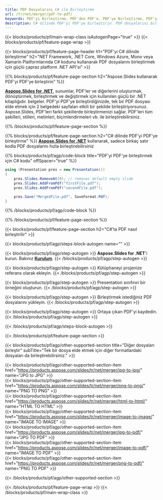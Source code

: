 ```yaml
---
title: PDF Dosyalarını C# ile Birleştirme
url: /tr/net/merger/pdf-to-pdf/
keywords: PDF'yi Birleştirme, PDF'den PDF'e, PDF'ye Birleştirme, PDF'yi Birleştirme, C# API, .NET Kitaplığı
description: C# dilinde PDF'yi PDF'ye birleştirin. PDF dosyalarını birleştirmek için .NET kitaplık API'sini kullanın
---
```


{{< blocks/products/pf/main-wrap-class isAutogenPage="true" >}}
{{< blocks/products/pf/feature-page-wrap >}}

{{< blocks/products/pf/feature-page-header h1="PDF'yi C# dilinde birleştirme" h2="NET Framework, .NET Core, Windows Azure, Mono veya Xamarin Platformlarında C# kodunu kullanarak PDF dosyalarını birleştirmek için güçlü çapraz platform .NET API'si" >}}

{{% blocks/products/pf/feature-page-section h2="Aspose.Slides kullanarak PDF'yi PDF'ye birleştirin" %}}

[**Aspose.Slides for .NET**](https://products.aspose.com/slides/tr/net/), sunumlar, PDF'ler ve diğerlerini oluşturmak, dönüştürmek, birleştirmek ve değiştirmek için kullanılan güçlü bir .NET kitaplığıdır. belgeler. PDF'yi PDF'ye birleştirdiğinizde, tek bir PDF dosyası elde etmek için 2 belgedeki sayfaları etkili bir şekilde birleştiriyorsunuz. Aspose.Slides, PDF'leri farklı şekillerde birleştirmenizi sağlar. PDF'leri tüm şekilleri, stilleri, metinleri, biçimlendirmeleri vb. ile birleştirebilirsiniz.

{{% /blocks/products/pf/feature-page-section %}}




{{% blocks/products/pf/feature-page-section  h2="C# dilinde PDF'yi PDF'ye birleştirme" %}}
[**Aspose.Slides for .NET**](https://products.aspose.com/slides/tr/net/) kullanarak, sadece birkaç satır kodla PDF dosyalarını hızla birleştirebilirsiniz

{{% blocks/products/pf/agp/code-block title="PDF'yi PDF'ye birleştirmek için C# kodu" offSpacer="true" %}}
```cs
using (Presentation pres = new Presentation())
{
    pres.Slides.RemoveAt(0); // removes default empty slide
    pres.Slides.AddFromPdf("firstFile.pdf");
    pres.Slides.AddFromPdf("secondFile.pdf");

    pres.Save("MergedFile.pdf", SaveFormat.Pdf);
}
```
{{% /blocks/products/pf/agp/code-block %}}

{{% /blocks/products/pf/feature-page-section %}}




{{< blocks/products/pf/feature-page-section  h2="C#'ta PDF nasıl birleştirilir" >}}


{{< blocks/products/pf/agp/steps-block-autogen name="" >}}


{{< blocks/products/pf/agp/step-autogen >}}
**Aspose.Slides for .NET**'i kurun. Bakınız [**Kurulum**](https://docs.aspose.com/slides/net/installation/).
{{< /blocks/products/pf/agp/step-autogen >}}

{{< blocks/products/pf/agp/step-autogen >}}
Kütüphaneyi projenize referans olarak ekleyin.
{{< /blocks/products/pf/agp/step-autogen >}}

{{< blocks/products/pf/agp/step-autogen >}}
Presentation sınıfının bir örneğini oluşturun.
{{< /blocks/products/pf/agp/step-autogen >}}

{{< blocks/products/pf/agp/step-autogen >}}
Birleştirmek istediğiniz PDF dosyalarını yükleyin.
{{< /blocks/products/pf/agp/step-autogen >}}

{{< blocks/products/pf/agp/step-autogen >}}
Ortaya çıkan PDF'yi kaydedin.
{{< /blocks/products/pf/agp/step-autogen >}}


{{< /blocks/products/pf/agp/steps-block-autogen >}}


{{< /blocks/products/pf/feature-page-section >}}




{{< blocks/products/pf/agp/other-supported-section title="Diğer dosyaları birleştir" subTitle="Tek bir dosya elde etmek için diğer formatlardaki dosyaları da birleştirebilirsiniz." >}}

{{< blocks/products/pf/agp/other-supported-section-item href="https://products.aspose.com/slides/tr/net/merger/jpg-to-jpg/" name="JPG to JPG" >}}  
{{< blocks/products/pf/agp/other-supported-section-item href="https://products.aspose.com/slides/tr/net/merger/png-to-png/" name="PNG TO PNG" >}}  
{{< blocks/products/pf/agp/other-supported-section-item href="https://products.aspose.com/slides/tr/net/merger/html-to-html/" name="HTML TO HTML" >}}  
{{< blocks/products/pf/agp/other-supported-section-item href="https://products.aspose.com/slides/tr/net/merger/image-to-image/" name="IMAGE TO IMAGE" >}}  
{{< blocks/products/pf/agp/other-supported-section-item href="https://products.aspose.com/slides/tr/net/merger/jpg-to-pdf/" name="JPG TO PDF" >}}  
{{< blocks/products/pf/agp/other-supported-section-item href="https://products.aspose.com/slides/tr/net/merger/image-to-pdf/" name="IMAGE TO PDF" >}}  
{{< blocks/products/pf/agp/other-supported-section-item href="https://products.aspose.com/slides/tr/net/merger/png-to-pdf/" name="PNG TO PDF" >}}  
  


{{< /blocks/products/pf/agp/other-supported-section >}}

{{< /blocks/products/pf/feature-page-wrap >}}
{{< /blocks/products/pf/main-wrap-class >}}